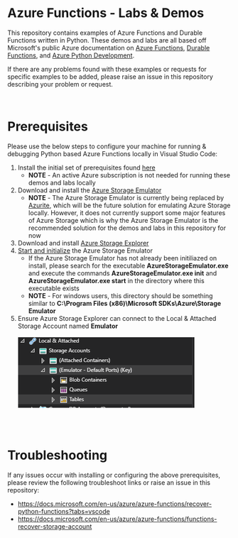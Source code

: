 # Azure Functions - Labs & Demos

This repository contains examples of Azure Functions and Durable Functions written in Python. These demos and labs are all based off Microsoft's public Azure documentation on <a href="https://docs.microsoft.com/en-us/azure/azure-functions/functions-reference-python">Azure Functions</a>, <a href="https://docs.microsoft.com/en-us/azure/azure-functions/durable/durable-functions-overview?tabs=python">Durable Functions</a>, and <a href="https://docs.microsoft.com/en-us/azure/developer/python/">Azure Python Development</a>.


If there are any problems found with these examples or requests for specific examples to be added, please raise an issue in this repository describing your problem or request.


</br>

# Prerequisites 

Please use the below steps to configure your machine for running & debugging Python based Azure Functions locally in Visual Studio Code:

<ol>
    <li>Install the initial set of prerequisites found <a href="https://docs.microsoft.com/en-us/azure/azure-functions/functions-create-first-function-vs-code?pivots=programming-language-python#configure-your-environment">here</a>
    <ul>
        <li><b>NOTE</b> - An active Azure subscription is not needed for running these demos and labs locally
    </ul>
    <li>Download and install the <a href="https://docs.microsoft.com/en-us/azure/storage/common/storage-use-emulator">Azure Storage Emulator</a>
        <ul>
        <li><b>NOTE</b> - The Azure Storage Emulator is currently being replaced by <a href="https://docs.microsoft.com/en-us/azure/storage/common/storage-use-azurite">Azurite</a>, which will be the future solution for emulating Azure Storage locally. However, it does not currently support some major features of Azure Storage which is why the Azure Storage Emulator is the recommended solution for the demos and labs in this repository for now
        </ul>
    <li>Download and install <a href="https://docs.microsoft.com/en-us/azure/vs-azure-tools-storage-manage-with-storage-explorer?tabs=windows#download-and-install">Azure Storage Explorer</a>
    <li> <a href="https://docs.microsoft.com/en-us/azure/storage/common/storage-use-emulator#start-and-initialize-the-storage-emulator">Start and initialize</a> the Azure Storage Emulator
        <ul>
            <li>If the Azure Storage Emulator has not already been initiliazed on install, please search for the executable <b>AzureStorageEmulator.exe</b> and execute the commands <b>AzureStorageEmulator.exe init</b> and <b>AzureStorageEmulator.exe start</b> in the directory where this executable exists
            <li><b>NOTE</b> - For windows users, this directory should be something similar to <b>C:\Program Files (x86)\Microsoft SDKs\Azure\Storage Emulator</b>
        </ul>
    <li>Ensure Azure Storage Explorer can connect to the Local & Attached Storage Account named <b>Emulator</b>
    </br>
    </br>
        <img src=".\Assets\StorageExplorerLocalEmulator.PNG">
    </ol>
</br>
</br>

# Troubleshooting

If any issues occur with installing or configuring the above prerequisites, please review the following troubleshoot links or raise an issue in this repository:
<ul>
    <li><a href="https://docs.microsoft.com/en-us/azure/azure-functions/recover-python-functions?tabs=vscode">https://docs.microsoft.com/en-us/azure/azure-functions/recover-python-functions?tabs=vscode</a>
    <li><a href="https://docs.microsoft.com/en-us/azure/azure-functions/functions-recover-storage-account">https://docs.microsoft.com/en-us/azure/azure-functions/functions-recover-storage-account</a>
</ul>
